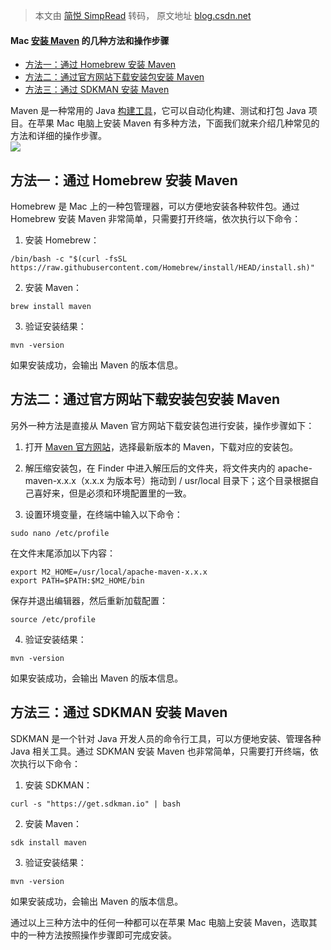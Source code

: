> 本文由 [简悦 SimpRead](http://ksria.com/simpread/) 转码， 原文地址 [blog.csdn.net](https://blog.csdn.net/weixin_45626288/article/details/129729121)

#### Mac [安装 Maven](https://so.csdn.net/so/search?q=%E5%AE%89%E8%A3%85Maven&spm=1001.2101.3001.7020) 的几种方法和操作步骤

*   [方法一：通过 Homebrew 安装 Maven](#HomebrewMaven_5)
*   [方法二：通过官方网站下载安装包安装 Maven](#Maven_22)
*   [方法三：通过 SDKMAN 安装 Maven](#SDKMANMaven_51)

Maven 是一种常用的 Java [构建工具](https://so.csdn.net/so/search?q=%E6%9E%84%E5%BB%BA%E5%B7%A5%E5%85%B7&spm=1001.2101.3001.7020)，它可以自动化构建、测试和打包 Java 项目。在苹果 Mac 电脑上安装 Maven 有多种方法，下面我们就来介绍几种常见的方法和详细的操作步骤。  
![](https://img-blog.csdnimg.cn/fd3fe3b7466c4152a48231cca5ab0482.png)

方法一：通过 Homebrew 安装 Maven
------------------------

Homebrew 是 Mac 上的一种包管理器，可以方便地安装各种软件包。通过 Homebrew 安装 Maven 非常简单，只需要打开终端，依次执行以下命令：

1.  安装 Homebrew：

```
/bin/bash -c "$(curl -fsSL https://raw.githubusercontent.com/Homebrew/install/HEAD/install.sh)"

```

2.  安装 Maven：

```
brew install maven

```

3.  验证安装结果：

```
mvn -version

```

如果安装成功，会输出 Maven 的版本信息。

方法二：通过官方网站下载安装包安装 Maven
-----------------------

另外一种方法是直接从 Maven 官方网站下载安装包进行安装，操作步骤如下：

1.  打开 [Maven 官方网站](https://maven.apache.org/download.cgi)，选择最新版本的 Maven，下载对应的安装包。
    
2.  解压缩安装包，在 Finder 中进入解压后的文件夹，将文件夹内的 apache-maven-x.x.x（x.x.x 为版本号）拖动到 / usr/local 目录下；这个目录根据自己喜好来，但是必须和环境配置里的一致。
    
3.  设置环境变量，在终端中输入以下命令：
    

```
sudo nano /etc/profile

```

在文件末尾添加以下内容：

```
export M2_HOME=/usr/local/apache-maven-x.x.x
export PATH=$PATH:$M2_HOME/bin

```

保存并退出编辑器，然后重新加载配置：

```
source /etc/profile

```

4.  验证安装结果：

```
mvn -version

```

如果安装成功，会输出 Maven 的版本信息。

方法三：通过 SDKMAN 安装 Maven
----------------------

SDKMAN 是一个针对 Java 开发人员的命令行工具，可以方便地安装、管理各种 Java 相关工具。通过 SDKMAN 安装 Maven 也非常简单，只需要打开终端，依次执行以下命令：

1.  安装 SDKMAN：

```
curl -s "https://get.sdkman.io" | bash

```

2.  安装 Maven：

```
sdk install maven

```

3.  验证安装结果：

```
mvn -version

```

如果安装成功，会输出 Maven 的版本信息。

通过以上三种方法中的任何一种都可以在苹果 Mac 电脑上安装 Maven，选取其中的一种方法按照操作步骤即可完成安装。

